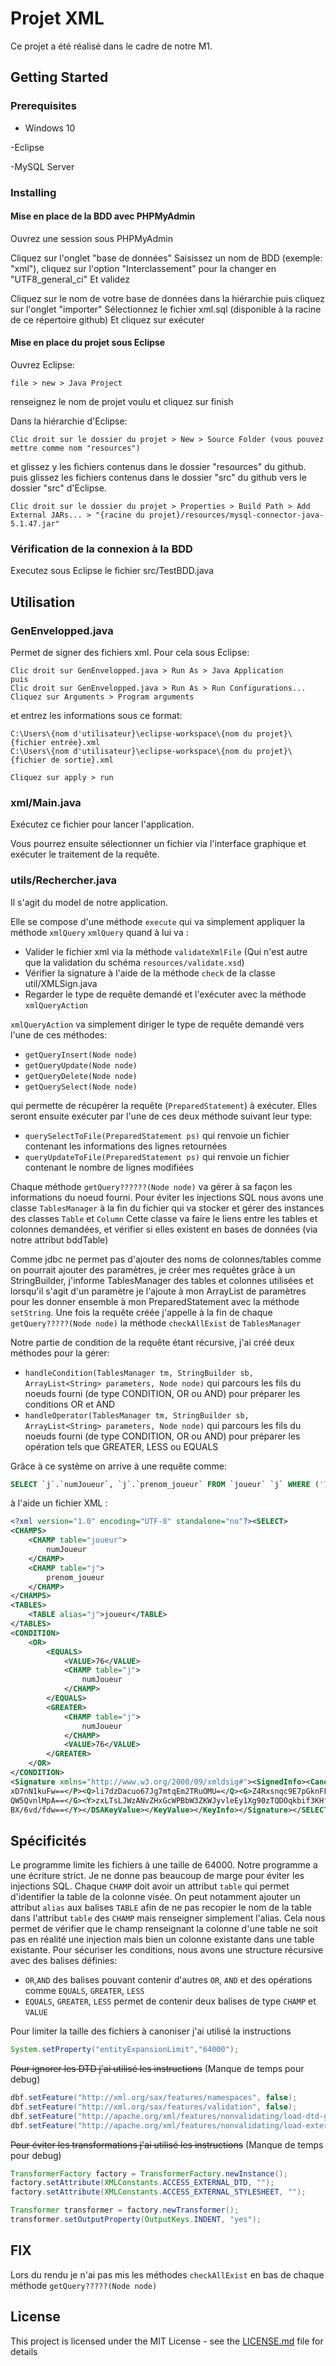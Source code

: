 # Projet XML

Ce projet a été réalisé dans le cadre de notre M1.

## Getting Started

### Prerequisites
- Windows 10

-Eclipse 

-MySQL Server

### Installing
#### Mise en place de la BDD avec PHPMyAdmin
Ouvrez une session sous PHPMyAdmin

Cliquez sur l'onglet "base de données" 
Saisissez un nom de BDD (exemple: "xml"), cliquez sur l'option "Interclassement" pour la changer en "UTF8_general_ci" 
Et validez

Cliquez sur le nom de votre base de données dans la hiérarchie puis cliquez sur l'onglet "importer" 
Sélectionnez le fichier xml.sql (disponible à la racine de ce répertoire github) 
Et cliquez sur exécuter 


#### Mise en place du projet sous Eclipse
Ouvrez Eclipse:
```
file > new > Java Project
```
renseignez le nom de projet voulu et cliquez sur finish

Dans la hiérarchie d'Eclipse:
```
Clic droit sur le dossier du projet > New > Source Folder (vous pouvez mettre comme nom "resources") 
```
et glissez y les fichiers contenus dans le dossier "resources" du github. 
puis glissez les fichiers contenus dans le dossier "src" du github vers le dossier "src" d'Eclipse.

```
Clic droit sur le dossier du projet > Properties > Build Path > Add External JARs... > "{racine du projet}/resources/mysql-connector-java-5.1.47.jar"
```

### Vérification de la connexion à la BDD 
Executez sous Eclipse le fichier src/TestBDD.java

## Utilisation
### GenEnvelopped.java
Permet de signer des fichiers xml.
Pour cela sous Eclipse: 
```
Clic droit sur GenEnvelopped.java > Run As > Java Application
puis
Clic droit sur GenEnvelopped.java > Run As > Run Configurations...
Cliquez sur Arguments > Program arguments
``` 

et entrez les informations sous ce format: 

```
C:\Users\{nom d'utilisateur}\eclipse-workspace\{nom du projet}\{fichier entrée}.xml 
C:\Users\{nom d'utilisateur}\eclipse-workspace\{nom du projet}\{fichier de sortie}.xml
``` 

``` 
Cliquez sur apply > run 
``` 
### xml/Main.java
Exécutez ce fichier pour lancer l'application.

Vous pourrez ensuite sélectionner un fichier via l'interface graphique et exécuter le traitement de la requête.

### utils/Rechercher.java
Il s'agit du model de notre application.

Elle se compose d'une méthode `execute` qui va simplement appliquer la méthode `xmlQuery`
`xmlQuery` quand à lui va : 
- Valider le fichier xml via la méthode `validateXmlFile` (Qui n'est autre que la validation du schéma `resources/validate.xsd`)
- Vérifier la signature à l'aide de la méthode `check` de la classe util/XMLSign.java
- Regarder le type de requête demandé et l'exécuter avec la méthode `xmlQueryAction`

`xmlQueryAction` va simplement diriger le type de requête demandé vers l'une de ces méthodes:
- `getQueryInsert(Node node)` 
- `getQueryUpdate(Node node)` 
- `getQueryDelete(Node node)` 
- `getQuerySelect(Node node)` 

qui permette de récupérer la requête (`PreparedStatement`) à exécuter. 
Elles seront ensuite exécuter par l'une de ces deux méthode suivant leur type: 
- `querySelectToFile(PreparedStatement ps)` qui renvoie un fichier contenant les informations des lignes retournées
- `queryUpdateToFile(PreparedStatement ps)` qui renvoie un fichier contenant le nombre de lignes modifiées

Chaque méthode `getQuery??????(Node node)` va gérer à sa façon les informations du noeud fourni.
Pour éviter les injections SQL nous avons une classe `TablesManager` à la fin du fichier qui va stocker et gérer des instances des classes `Table` et `Column`
Cette classe va faire le liens entre les tables et colonnes demandées, et vérifier si elles existent en bases de données (via notre attribut bddTable)

Comme jdbc ne permet pas d'ajouter des noms de colonnes/tables comme on pourrait ajouter des paramètres, 
je créer mes requêtes grâce à un StringBuilder, j'informe TablesManager des tables et colonnes utilisées et lorsqu'il s'agit d'un paramètre je l'ajoute à mon ArrayList<String> de paramètres pour les donner ensemble à mon PreparedStatement avec la méthode `setString`.
Une fois la requête créée j'appelle à la fin de chaque `getQuery?????(Node node)` la méthode `checkAllExist` de `TablesManager`

Notre partie de condition de la requête étant récursive, j'ai créé deux méthodes pour la gérer: 
- `handleCondition(TablesManager tm, StringBuilder sb, ArrayList<String> parameters, Node node)` qui parcours les fils du noeuds fourni (de type CONDITION, OR ou AND) pour préparer les conditions OR et AND
- `handleOperator(TablesManager tm, StringBuilder sb, ArrayList<String> parameters, Node node)` qui parcours les fils du noeuds fourni (de type CONDITION, OR ou AND) pour préparer les opération tels que GREATER, LESS ou EQUALS

Grâce à ce système on arrive à une requête comme:
```SQL
SELECT `j`.`numJoueur`, `j`.`prenom_joueur` FROM `joueur` `j` WHERE ('76'=`j`.`numJoueur`  OR `j`.`numJoueur`>'76' )
```
à l'aide un fichier XML :
```XML
<?xml version="1.0" encoding="UTF-8" standalone="no"?><SELECT>
<CHAMPS>
    <CHAMP table="joueur">
        numJoueur
    </CHAMP>
    <CHAMP table="j">
        prenom_joueur
    </CHAMP>
</CHAMPS>
<TABLES>
    <TABLE alias="j">joueur</TABLE>
</TABLES>
<CONDITION>
    <OR>
        <EQUALS>
            <VALUE>76</VALUE>
            <CHAMP table="j">
                numJoueur
            </CHAMP>
        </EQUALS>
        <GREATER>
            <CHAMP table="j">
                numJoueur
            </CHAMP>
            <VALUE>76</VALUE>
        </GREATER>
    </OR>
</CONDITION>
<Signature xmlns="http://www.w3.org/2000/09/xmldsig#"><SignedInfo><CanonicalizationMethod Algorithm="http://www.w3.org/TR/2001/REC-xml-c14n-20010315#WithComments"/><SignatureMethod Algorithm="http://www.w3.org/2000/09/xmldsig#dsa-sha1"/><Reference URI=""><Transforms><Transform Algorithm="http://www.w3.org/2000/09/xmldsig#enveloped-signature"/></Transforms><DigestMethod Algorithm="http://www.w3.org/2000/09/xmldsig#sha1"/><DigestValue>0651FNP74kq5tXfntjWfwjKrdco=</DigestValue></Reference></SignedInfo><SignatureValue>GmJqGTnP9dud5cBwvP98pMFIztUsLCLFhm7IBI/5dk/IvlNomeO+yw==</SignatureValue><KeyInfo><KeyValue><DSAKeyValue><P>/KaCzo4Syrom78z3EQ5SbbB4sF7ey80etKII864WF64B81uRpH5t9jQTxeEu0ImbzRMqzVDZkVG9
xD7nN1kuFw==</P><Q>li7dzDacuo67Jg7mtqEm2TRuOMU=</Q><G>Z4Rxsnqc9E7pGknFFH2xqaryRPBaQ01khpMdLRQnG541Awtx/XPaF5Bpsy4pNWMOHCBiNU0Nogps
QW5QvnlMpA==</G><Y>zxLTsLJWzANvZHxGcWPBbW3ZKWJyvleEy1Xg90zTQDOqkbif3KHfGJNvdYpQnXq5ZFS7NJayX4N7
BX/6vd/fdw==</Y></DSAKeyValue></KeyValue></KeyInfo></Signature></SELECT>
```

## Spécificités
Le programme limite les fichiers à une taille de 64000. 
Notre programme a une écriture strict. Je ne donne pas beaucoup de marge pour éviter les injections SQL. 
Chaque `CHAMP` doit avoir un attribut `table` qui permet d'identifier la table de la colonne visée. On peut notamment ajouter un attribut `alias` aux balises `TABLE` afin de ne pas recopier le nom de la table dans l'attribut `table` des `CHAMP` mais renseigner simplement l'alias. Cela nous permet de vérifier que le champ renseignant la colonne d'une table ne soit pas en réalité une injection mais bien un colonne existante dans une table existante.
Pour sécuriser les conditions, nous avons une structure récursive avec des balises définies: 
- `OR`,`AND` des balises pouvant contenir d'autres `OR`, `AND` et des opérations comme `EQUALS`, `GREATER`, `LESS`
- `EQUALS`, `GREATER`, `LESS` permet de contenir deux balises de type `CHAMP` et `VALUE`

Pour limiter la taille des fichiers à canoniser j'ai utilisé la instructions 
```Java
System.setProperty("entityExpansionLimit","64000");
```

~~Pour ignorer les DTD j'ai utilisé les instructions~~ (Manque de temps pour debug)
```Java
dbf.setFeature("http://xml.org/sax/features/namespaces", false);
dbf.setFeature("http://xml.org/sax/features/validation", false);
dbf.setFeature("http://apache.org/xml/features/nonvalidating/load-dtd-grammar", false);
dbf.setFeature("http://apache.org/xml/features/nonvalidating/load-external-dtd", false); 
```

~~Pour éviter les transformations j'ai utilisé les instructions~~ (Manque de temps pour debug)
```Java
TransformerFactory factory = TransformerFactory.newInstance();
factory.setAttribute(XMLConstants.ACCESS_EXTERNAL_DTD, "");
factory.setAttribute(XMLConstants.ACCESS_EXTERNAL_STYLESHEET, "");

Transformer transformer = factory.newTransformer();
transformer.setOutputProperty(OutputKeys.INDENT, "yes");
```

## FIX
Lors du rendu je n'ai pas mis les méthodes `checkAllExist` en bas de chaque méthode `getQuery?????(Node node)`

## License

This project is licensed under the MIT License - see the [LICENSE.md](LICENSE.md) file for details
